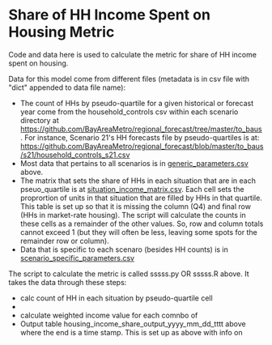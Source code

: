# Share of HH Income Spent on Housing Metric

Code and data here is used to calculate the metric for share of HH income spent on housing.

Data for this model come from different files (metadata is in csv file with "dict" appended to data file name):
* The count of HHs by pseudo-quartile for a given historical or forecast year come from the household_controls csv within each scenario directory at https://github.com/BayAreaMetro/regional_forecast/tree/master/to_baus. For instance, Scenario 21's HH forecasts file by pseudo-quartiles is at: https://github.com/BayAreaMetro/regional_forecast/blob/master/to_baus/s21/household_controls_s21.csv 
* Most data that pertains to all scenarios is in [generic_parameters.csv](https://github.com/BayAreaMetro/regional_forecast/blob/master/housing_income_share_metric/generic_parameters.csv) above.
* The matrix that sets the share of HHs in each situation that are in each pseuo_quartile is at [situation_income_matrix.csv](https://github.com/BayAreaMetro/regional_forecast/blob/master/housing_income_share_metric/situation_income_matrix.csv). Each cell sets the proprortion of units in that situation that are filled by HHs in that quartile.  This table is set up so that it is missing the column (Q4) and final row (HHs in market-rate housing). The script will calculate the counts in these cells as a remainder of the other values. So, row and column totals cannot exceed 1 (but they will often be less, leaving some spots for the remainder row or column).
* Data that is specific to each scenaro (besides HH counts) is in [scenario_specific_parameters.csv](https://github.com/BayAreaMetro/regional_forecast/blob/master/housing_income_share_metric/scenario_specific_parameters.csv)

The script to calculate the metric is called sssss.py OR sssss.R above. It takes the data through these steps:
* calc count of HH in each situation by pseudo-quartile cell 
*
* calculate weighted income value for each comnbo of 
* Output table housing_income_share_output_yyyy_mm_dd_tttt above where the end is a time stamp. This is set up as above with info on
